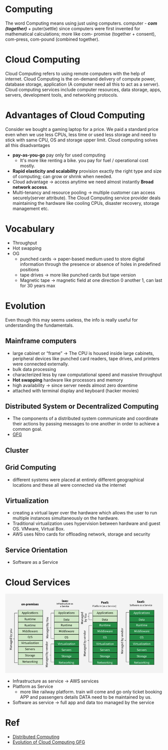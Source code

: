 # Computing
The word Computing means using just using computers. computer - ***com (together)*** + puter(settle) since computers were first invented for mathematical calculations; more like com- promise (together + consent), com-press, com-pound (combined together).

# Cloud Computing
Cloud Computing refers to using remote computers with the help of internet. Cloud Computing is the on-demand delivery of compute power, database storage, application (A computer need all this to act as a server). Cloud computing services include computer resources, data storage, apps, servers, development tools, and networking protocols. 

# Advantages of Cloud Computing
Consider we bought a gaming laptop for a price. We paid a standard price even when we use less CPUs, less time or used less storage and need to stick with same CPU, OS and storage upper limit. Cloud computing solves all this disadvantages
* **pay-as-you-go** pay only for used computing
    *  It's more like renting a bike. you pay for fuel / operational cost mostly.
* **Rapid elasticity and scalability** provision exactly the right type and size of computing; can grow or shrink when needed.
* Cloud advantage -> access anytime we need almost instantly **Broad network access**.
* Multi-tenancy and resource pooling -> multiple customer can access securely(server attribute).
The Cloud Computing service provider deals maintaining the hardware like cooling CPUs, disaster recovery, storage management etc.

# Vocabulary
* Throughput
* Hot swapping
* OG
    * punched cards -> paper-based medium used to store digital information through the presence or absence of holes in predefined positions
    * tape drives -> more like punched cards but tape version
    * Magnetic tape -> magnetic field at one direction 0 another 1, can last for 30 years max

# Evolution
Even though this may seems useless, the info is really useful for understanding the fundamentals.
## Mainframe computers
* large cabinet or “frame” -> The CPU is housed inside large cabinets, peripheral devices like punched card readers, tape drives, and printers were connected externally.
* bulk data processing
* characterized less by raw computational speed and massive throughput
* **Hot swapping** hardware like processors and memory
* high availability -> since server needs almost zero downtime
* attached with terminal display and keyboard (hacker movies)

## Distributed System or Decentralized Computing
* The components of a distributed system communicate and coordinate their actions by passing messages to one another in order to achieve a common goal.
* [GFG](https://www.geeksforgeeks.org/computer-networks/what-is-a-distributed-system/)

## Cluster 

## Grid Computing
* different systems were placed at entirely different geographical locations and these all were connected via the internet

## Virtualization
* creating a virtual layer over the hardware which allows the user to run multiple instances simultaneously on the hardware.
* Traditional virtualization uses hypervision between hardware and guest OS. VMware, Virtual Box.
* AWS uses Nitro cards for offloading network, storage and security

## Service Orientation
* Software as a Service

# Cloud Services
![cloud service](../../images/cloudservices.png)
* Infrastructure as service -> AWS services
* Platform as Service
    * more like railway platform. train will come and go only ticket booking APP and passengers details DATA need to be maintained by us.
* Software as service -> full app and data too managed by the service

# Ref
* [Distributed Computing](https://en.wikipedia.org/wiki/Distributed_computing)
* [Evolution of Cloud Computing GFG](https://www.geeksforgeeks.org/cloud-computing/evolution-of-cloud-computing/)